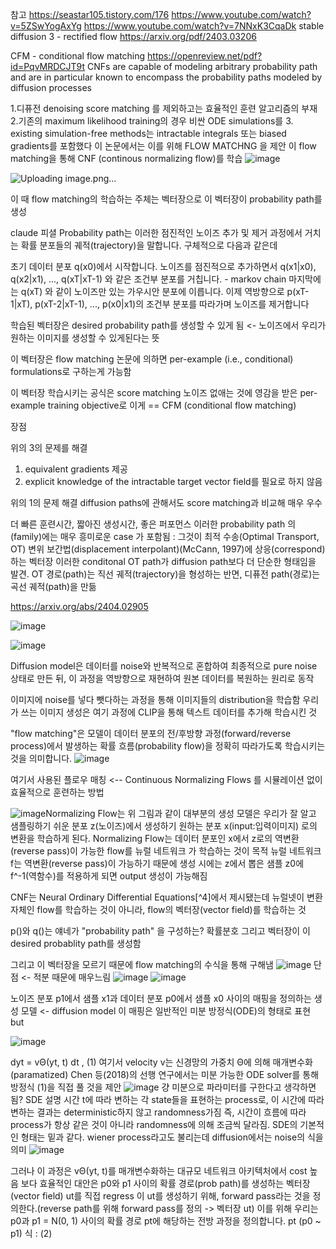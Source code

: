 참고 https://seastar105.tistory.com/176
https://www.youtube.com/watch?v=5ZSwYogAxYg
https://www.youtube.com/watch?v=7NNxK3CqaDk
stable diffusion 3 - rectified flow
https://arxiv.org/pdf/2403.03206

CFM - conditional flow matching
https://openreview.net/pdf?id=PqvMRDCJT9t
 CNFs are capable of modeling arbitrary probability path and are in particular known to encompass the probability paths modeled by diffusion processes
 
1.디퓨전 denoising score matching 를 제외하고는 효율적인 훈련 알고리즘의 부재
2.기존의  maximum likelihood training의 경우 비싼 ODE simulations를
3. existing simulation-free methods는  intractable integrals 또는 biased gradients를 포함했다
이 논문에서는 이를 위해 FLOW MATCHNG 을 제안
이 flow matching을 통해 CNF (continous normalizing flow)를 학습
![image](https://github.com/jinuk0211/diffuision-model/assets/150532431/ec024b63-98b2-44b8-a90d-28bf88e48eb3)

![Uploading image.png…]()

이 때 flow matching의 학습하는 주체는 벡터장으로 
이 벡터장이 probability path를 생성

claude 피셜
Probability path는 이러한 점진적인 노이즈 추가 및 제거 과정에서 거치는 확률 분포들의 궤적(trajectory)을 말합니다. 구체적으로 다음과 같은데

초기 데이터 분포 q(x0)에서 시작합니다.
노이즈를 점진적으로 추가하면서 q(x1|x0), q(x2|x1), ..., q(xT|xT-1) 와 같은 조건부 분포를 거칩니다. - markov chain
마지막에는 q(xT) 와 같이 노이즈만 있는 가우시안 분포에 이릅니다.
이제 역방향으로 p(xT-1|xT), p(xT-2|xT-1), ..., p(x0|x1)의 조건부 분포를 따라가며 노이즈를 제거합니다

학습된 벡터장은 desired probability path를 생성할 수 있게 됨 
<- 노이즈에서 우리가 원하는 이미지를 생성할 수 있게된다는 뜻

이 벡터장은 flow matching 논문에 의하면
per-example (i.e., conditional) formulations로 구하는게 가능함

이 벡터장 학습시키는 공식은 score matching 노이즈 없애는 것에 영감을 받은 
per-example training objective로 이게 == CFM (conditional flow matching)

장점 

위의 3의 문제를 해결 
1. equivalent gradients 제공
2. explicit knowledge of the intractable target vector field를 필요로 하지 않음

위의 1의 문제 해결
diffusion paths에 관해서도 score matching과 비교해 매우 우수

더 빠른 훈련시간, 짧아진 생성시간, 좋은 퍼포먼스
 이러한 probability path 의(family)에는 매우 흥미로운 case 가 포함됨 :
 그것이 최적 수송(Optimal Transport, OT) 변위 보간법(displacement interpolant)(McCann, 1997)에 상응(correspond)하는 벡터장
 이러한 conditonal OT path가 diffusion path보다 더 단순한 형태임을 발견.  OT 경로(path)는 직선 궤적(trajectory)을 형성하는 반면, 디퓨전 path(경로)는 곡선 궤적(path)을 만듦

https://arxiv.org/abs/2404.02905

![image](https://github.com/jinuk0211/diffuision-model/assets/150532431/d3d38a72-7df4-4535-a973-2bde07f7cecb)


![image](https://github.com/jinuk0211/diffuision-model/assets/150532431/a664b75d-e8a4-4e2b-9a79-8785ecbe2bc0)

Diffusion model은 데이터를 noise와 반복적으로 혼합하여 최종적으로 pure noise 상태로 만든 뒤, 이 과정을 역방향으로 재현하여 원본 데이터를 복원하는 원리로 동작

이미지에 noise를 넣다 뺏다하는 과정을 통해 이미지들의 distribution을 학습함
우리가 쓰는 이미지 생성은 여기 과정에 CLIP을 통해 텍스트 데이터를 추가해 학습시킨 것

"flow matching"은 모델이 데이터 분포의 전/후방향 과정(forward/reverse process)에서 발생하는 확률 흐름(probability flow)을 정확히 따라가도록 학습시키는 것을 의미합니다.
![image](https://github.com/jinuk0211/diffuision-model/assets/150532431/f4f4daff-7135-42bc-847e-fca591ecb7c1)

여기서 사용된 플로우 매칭 <-- Continuous Normalizing Flows 를 시뮬레이션 없이 효율적으로 훈련하는 방법

![image](https://github.com/jinuk0211/diffuision-model/assets/150532431/4c58c48f-1b8b-4b6a-a90e-5e5525acbe0d)Normalizing Flow는 위 그림과 같이 대부분의 생성 모델은 우리가 잘 알고 샘플링하기 쉬운 분포 z(노이즈)에서 생성하기 원하는 분포 x(input:입력이미지)
로의 변환을 학습하게 된다. Normalizing Flow는 데이터 분포인 x에서 z로의 역변환(reverse pass)이 가능한 flow를 뉴럴 네트워크 가 학습하는 것이 목적
뉴럴 네트워크 f는 역변환(reverse pass)이 가능하기 때문에 생성 시에는 z에서 뽑은 샘플 z0에 f^-1(역함수)를 적용하게 되면 output 생성이 가능해짐 

CNF는 Neural Ordinary Differential Equations[^4]에서 제시됐는데 뉴럴넷이 변환 자체인 flow를 학습하는 것이 아니라, flow의 벡터장(vector field)를 학습하는 것

 p()와 q()는 얘네가 "probability path" 을 구성하는? 확률분호 그리고 벡터장이 이 desired probablity path를 생성함

그리고 이 벡터장을 모르기 때문에 flow matching의 수식을 통해 구해냄
![image](https://github.com/jinuk0211/diffuision-model/assets/150532431/0fee2084-5de3-4db1-80a3-f6b05baac986)
단점 <- 적분 때문에 매우느림
![image](https://github.com/jinuk0211/diffuision-model/assets/150532431/ce43acc4-39a5-4f69-97a5-b65206e8fd2a)
![image](https://github.com/jinuk0211/diffuision-model/assets/150532431/246b93fc-a5c5-4bf9-b0c7-6bbc6e618e0a)


노이즈 분포 p1에서 샘플 x1과 데이터 분포 p0에서 샘플 x0 사이의 매핑을 정의하는 생성 모델 <- diffusion model 이 매핑은 일반적인 미분 방정식(ODE)의 형태로 표현
but

![image](https://github.com/jinuk0211/diffuision-model/assets/150532431/4d4c0ce8-e840-4d78-a7ed-3ce6aad27f8d)

dyt = vΘ(yt, t) dt , (1)
여기서 velocity v는 신경망의 가중치 Θ에 의해 매개변수화(paramatized)
Chen 등(2018)의 선행 연구에서는 미분 가능한 ODE solver를 통해 방정식 (1)을 직접 풀 것을 제안
![image](https://github.com/jinuk0211/diffuision-model/assets/150532431/a26eb9f8-0a2e-48c9-984b-aab5463a260a) 
걍 미분으로 파라미터를 구한다고 생각하면 됨?
SDE 설명
시간 t에 따라 변하는 각 state들을 표현하는 process로, 이 시간에 따라 변하는 결과는 deterministic하지 않고 randomness가짐
즉, 시간이 흐름에 따라 process가 항상 같은 것이 아니라 randomness에 의해 조금씩 달라짐. SDE의 기본적인 형태는 밑과 같다.
wiener process라고도 불리는데 diffusion에서는 noise의 식을 의미
![image](https://github.com/jinuk0211/diffuision-model/assets/150532431/186749b2-d9cb-48a1-8c70-62b22f8029b4)



그러나 이 과정은 vΘ(yt, t)를 매개변수화하는 대규모 네트워크 아키텍처에서 cost 높음
보다 효율적인 대안은 p0와 p1 사이의 확률 경로(prob path)를 생성하는 벡터장(vector field) ut를 직접 regress 
이 ut를 생성하기 위해, forward pass라는 것을 정의한다.(reverse path를 위해 forward pass를 정의 -> 벡터장 ut)
이를 위해 우리는 p0과 p1 = N(0, 1) 사이의 확률 경로 pt에 해당하는 전방 과정을 정의합니다. 
pt (p0 ~ p1) 식 : (2)
